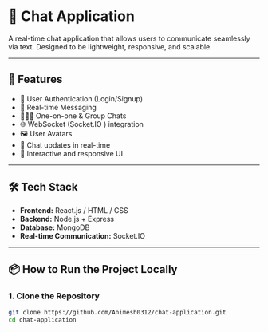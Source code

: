 # 💬 Chat Application

A real-time chat application that allows users to communicate seamlessly via text. Designed to be lightweight, responsive, and scalable.

---

## 🚀 Features

- 🔐 User Authentication (Login/Signup)
- 💬 Real-time Messaging
- 🧑‍🤝‍🧑 One-on-one & Group Chats
- 🌐 WebSocket (Socket.IO ) integration
- 🖼️ User Avatars
- 🔄 Chat updates in real-time
- 🎨 Interactive and responsive UI

---

## 🛠️ Tech Stack

- **Frontend:** React.js / HTML / CSS 
- **Backend:** Node.js + Express
- **Database:** MongoDB 
- **Real-time Communication:** Socket.IO 

---

## 📦 How to Run the Project Locally

### 1. Clone the Repository

```bash
git clone https://github.com/Animesh0312/chat-application.git
cd chat-application
